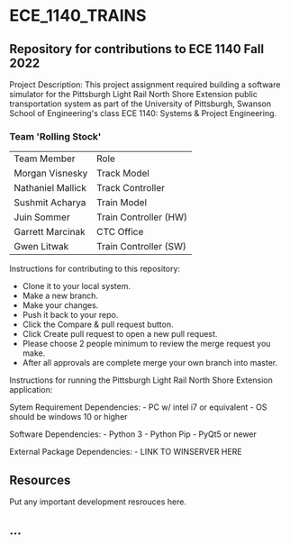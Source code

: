 # ECE_1140_TRAINS
## Repository for contributions to ECE 1140 Fall 2022
Project Description:
    This project assignment required building a software simulator for the Pittsburgh Light Rail North Shore Extension public 
    transportation system as part of the University of Pittsburgh, Swanson School of Engineering's class ECE 1140: Systems & Project Engineering.

### Team 'Rolling Stock'
|    |    |
|----|----|
| Team Member | Role |
| Morgan Visnesky | Track Model |
| Nathaniel Mallick | Track Controller |
| Sushmit Acharya | Train Model |
| Juin Sommer | Train Controller (HW) |
| Garrett Marcinak | CTC Office | 
| Gwen Litwak | Train Controller (SW) |

Instructions for contributing to this repository:

- Clone it to your local system.
- Make a new branch.
- Make your changes.
- Push it back to your repo.
- Click the Compare & pull request button.
- Click Create pull request to open a new pull request.
- Please choose 2 people minimum to review the merge request you make.
- After all approvals are complete merge your own branch into master.

Instructions for running the Pittsburgh Light Rail North Shore Extension application:

Sytem Requirement Dependencies:
    - PC w/ intel i7 or equivalent
    - OS should be windows 10 or higher

Software Dependencies:
    - Python 3
    - Python Pip
    - PyQt5 or newer

External Package Dependencies:
    - LINK TO WINSERVER HERE

## Resources
Put any important development resrouces here.

## ...
